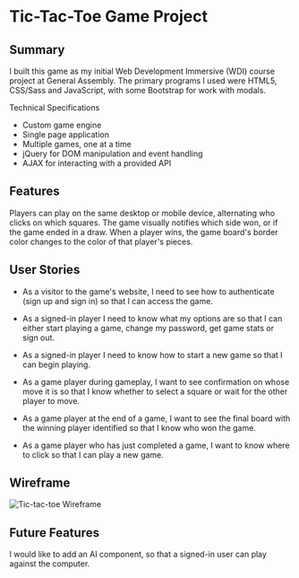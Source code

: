 # Tic-Tac-Toe Game Project

## Summary

I built this game as my initial Web Development Immersive (WDI) course project at General Assembly. The primary programs I used were HTML5, CSS/Sass and JavaScript, with some Bootstrap for work with modals.

Technical Specifications
- Custom game engine
- Single page application
- Multiple games, one at a time
- jQuery for DOM manipulation and event handling
- AJAX for interacting with a provided API

## Features
Players can play on the same desktop or mobile device, alternating who clicks on which squares. The game visually notifies which side won, or if the game ended in a draw. When a player wins, the game board's border color changes to the color of that player's pieces.

## User Stories
- As a visitor to the game's website, I need to see how to authenticate (sign up and sign in) so that I can access the game.

- As a signed-in player I need to know what my options are so that I can either start playing a game, change my password, get game stats or sign out.

- As a signed-in player I need to know how to start a new game so that I can begin playing.

- As a game player during gameplay, I want to see confirmation on whose move it is so that I know whether to select a square or wait for the other player to move.

- As a game player at the end of a game, I want to see the final board with the winning player identified so that I know who won the game.

- As a game player who has just completed a game, I want to know where to click so that I can play a new game.

## Wireframe
![Tic-tac-toe Wireframe](https://i.imgur.com/lebsgBj.jpg)

## Future Features
I would like to add an AI component, so that a signed-in user can play against the computer.
